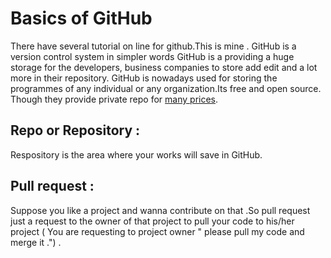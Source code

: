 # Basics of GitHub
There have several tutorial on line for github.This is mine . GitHub is a version control system in simpler words 
GitHub is a providing a huge storage for the developers, business companies to store add edit and a lot more in their repository.
GitHub is nowadays used for storing the programmes of any individual or any organization.Its free and open source. Though they provide 
private repo for [many prices](https://github.com/pricing).

## Repo or Repository :
Respository is the area where your works will save in GitHub.

## Pull request :
Suppose you like a project and wanna contribute on that .So pull request just a request to the owner of that project to pull your 
code to his/her project ( You are requesting to project owner " please pull my code and merge it .") . 
